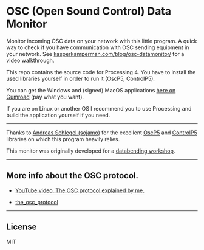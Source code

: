# OSC (Open Sound Control) Data Monitor

Monitor incoming OSC data on your network with this little program. A quick way to check if you have communication with OSC sending equipment in your network. See [kasperkamperman.com/blog/osc-datamonitor/](https://www.kasperkamperman.com/blog/osc-datamonitor/) for a video walkthrough.

This repo contains the source code for Processing 4. You have to install the used libraries yourself in order to run it (OscP5, ControlP5).

You can get the Windows and (signed) MacOS applications [here on Gumroad](https://kasperkamperman.gumroad.com/l/icgez) (pay what you want). 

If you are on Linux or another OS I recommend you to use Processing and build the application yourself if you need. 

---

Thanks to [Andreas Schlegel (sojamo)](http://sojamo.com) for the excellent [OscP5](http://www.sojamo.de/libraries/oscp5/) and [ControlP5](https://github.com/sojamo/controlp5) libraries on which this program heavily relies.

This monitor was originally developed for a [databending workshop](https://code.google.com/archive/p/osc-tools/). 

---
## More info about the OSC protocol. 

* [YouTube video. The OSC protocol explained by me.](https://www.youtube.com/watch?v=0uOR2idKvrM)

* [the_osc_protocol](http://www.osculator.net/doc/manual:the_osc_protocol)

---
## License

MIT 